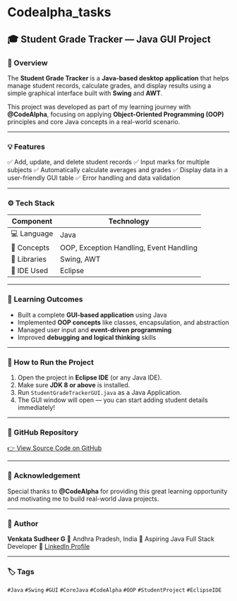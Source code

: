 # Codealpha_tasks
## 🎓 Student Grade Tracker — Java GUI Project

### 📘 Overview

The **Student Grade Tracker** is a **Java-based desktop application** that helps manage student records, calculate grades, and display results using a simple graphical interface built with **Swing** and **AWT**.

This project was developed as part of my learning journey with **@CodeAlpha**, focusing on applying **Object-Oriented Programming (OOP)** principles and core Java concepts in a real-world scenario.

---

### 💡 Features

✅ Add, update, and delete student records
✅ Input marks for multiple subjects
✅ Automatically calculate averages and grades
✅ Display data in a user-friendly GUI table
✅ Error handling and data validation

---

### ⚙️ Tech Stack

| Component    | Technology                              |
| ------------ | --------------------------------------- |
| 💻 Language  | Java                                    |
| 🧠 Concepts  | OOP, Exception Handling, Event Handling |
| 🧩 Libraries | Swing, AWT                              |
| 🧰 IDE Used  | Eclipse                                 |

---

### 🧠 Learning Outcomes

* Built a complete **GUI-based application** using Java
* Implemented **OOP concepts** like classes, encapsulation, and abstraction
* Managed user input and **event-driven programming**
* Improved **debugging and logical thinking** skills
  
---
### 🚀 How to Run the Project

1. Open the project in **Eclipse IDE** (or any Java IDE).
2. Make sure **JDK 8 or above** is installed.
3. Run `StudentGradeTrackerGUI.java` as a Java Application.
4. The GUI window will open — you can start adding student details immediately!

---

### 🔗 GitHub Repository

[👉 View Source Code on GitHub](https://github.com/VenkataSudheer-G/Codealpha_tasks)

---

### 🏅 Acknowledgement

Special thanks to **@CodeAlpha** for providing this great learning opportunity and motivating me to build real-world Java projects.

---

### 📌 Author

**Venkata Sudheer G**
📍 Andhra Pradesh, India
💼 Aspiring Java Full Stack Developer
🔗 [LinkedIn Profile](https://www.linkedin.com/in/venkata-sudheer-g)

---

### 🏷️ Tags

`#Java` `#Swing` `#GUI` `#CoreJava` `#CodeAlpha` `#OOP` `#StudentProject` `#EclipseIDE`
